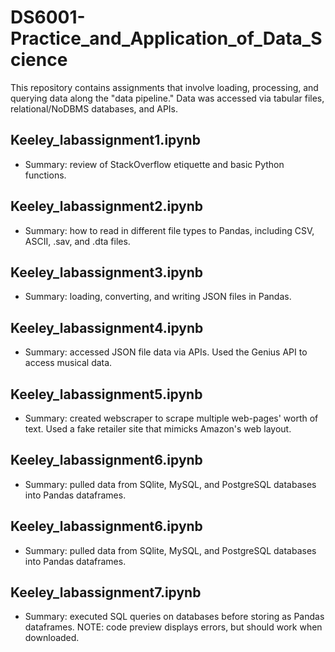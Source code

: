 # DS6001-Practice_and_Application_of_Data_Science

This repository contains assignments that involve loading, processing, and querying data along the "data pipeline." Data was accessed via tabular files, relational/NoDBMS databases, and APIs.

## Keeley_labassignment1.ipynb
- Summary: review of StackOverflow etiquette and basic Python functions.

## Keeley_labassignment2.ipynb
- Summary: how to read in different file types to Pandas, including CSV, ASCII, .sav, and .dta files.

## Keeley_labassignment3.ipynb
- Summary: loading, converting, and writing JSON files in Pandas.

## Keeley_labassignment4.ipynb
- Summary: accessed JSON file data via APIs. Used the Genius API to access musical data.

## Keeley_labassignment5.ipynb
- Summary: created webscraper to scrape multiple web-pages' worth of text. Used a fake retailer site that mimicks Amazon's web layout.

## Keeley_labassignment6.ipynb
- Summary: pulled data from SQlite, MySQL, and PostgreSQL databases into Pandas dataframes.

## Keeley_labassignment6.ipynb
- Summary: pulled data from SQlite, MySQL, and PostgreSQL databases into Pandas dataframes.

## Keeley_labassignment7.ipynb
- Summary: executed SQL queries on databases before storing as Pandas dataframes. NOTE: code preview displays errors, but should work when downloaded.

